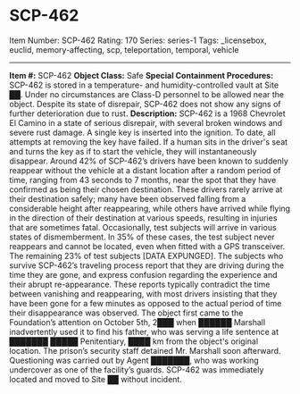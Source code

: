 # SCP-462
Item Number: SCP-462
Rating: 170
Series: series-1
Tags: _licensebox, euclid, memory-affecting, scp, teleportation, temporal, vehicle

---

**Item #:** SCP-462
**Object Class:** Safe
**Special Containment Procedures:** SCP-462 is stored in a temperature- and humidity-controlled vault at Site ██. Under no circumstances are Class-D personnel to be allowed near the object. Despite its state of disrepair, SCP-462 does not show any signs of further deterioration due to rust.
**Description:** SCP-462 is a 1968 Chevrolet El Camino in a state of serious disrepair, with several broken windows and severe rust damage. A single key is inserted into the ignition. To date, all attempts at removing the key have failed. If a human sits in the driver's seat and turns the key as if to start the vehicle, they will instantaneously disappear. Around 42% of SCP-462’s drivers have been known to suddenly reappear without the vehicle at a distant location after a random period of time, ranging from 43 seconds to 7 months, near the spot that they have confirmed as being their chosen destination. These drivers rarely arrive at their destination safely; many have been observed falling from a considerable height after reappearing, while others have arrived while flying in the direction of their destination at various speeds, resulting in injuries that are sometimes fatal. Occasionally, test subjects will arrive in various states of dismemberment. In 35% of these cases, the test subject never reappears and cannot be located, even when fitted with a GPS transceiver. The remaining 23% of test subjects [DATA EXPUNGED].
The subjects who survive SCP-462’s traveling process report that they are driving during the time they are gone, and express confusion regarding the experience and their abrupt re-appearance. These reports typically contradict the time between vanishing and reappearing, with most drivers insisting that they have been gone for a few minutes as opposed to the actual period of time their disappearance was observed.
The object first came to the Foundation’s attention on October 5th, 2███ when ██████ Marshall inadvertently used it to find his father, who was serving a life sentence at ███████ █████ Penitentiary, ████ km from the object's original location. The prison’s security staff detained Mr. Marshall soon afterward. Questioning was carried out by Agent ███████, who was working undercover as one of the facility’s guards. SCP-462 was immediately located and moved to Site ██ without incident.